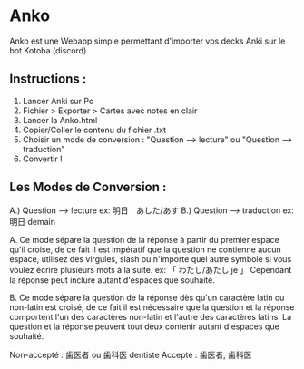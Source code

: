 # Anko
Anko est une Webapp simple permettant d'importer vos decks Anki sur le bot Kotoba (discord)

Instructions :
--------------
1) Lancer Anki sur Pc
2) Fichier > Exporter > Cartes avec notes en clair
3) Lancer la Anko.html
4) Copier/Coller le contenu du fichier .txt
5) Choisir un mode de conversion : "Question --> lecture" ou "Question --> traduction"
6) Convertir !

Les Modes de Conversion :
-------------------------
A.) Question --> lecture
ex: 明日　あした/あす
B.) Question --> traduction
ex: 明日 demain

A. Ce mode sépare la question de la réponse à partir du premier espace qu'il croise, de ce fait il est impératif que la question ne contienne aucun espace, utilisez des virgules, slash ou n'importe quel autre symbole si vous voulez écrire plusieurs mots à la suite. ex: 「 わたし/あたし je 」 
Cependant la réponse peut inclure autant d'espaces que souhaité.

B. Ce mode sépare la question de la réponse dès qu'un caractère latin ou non-latin est croisé, de ce fait il est nécessaire que la question et la réponse comportent l'un des caractères non-latin et l'autre des caractères latins. La question et la réponse peuvent tout deux contenir autant d'espaces que souhaité.

Non-accepté : 歯医者 ou 歯科医 dentiste
Accepté : 歯医者, 歯科医
